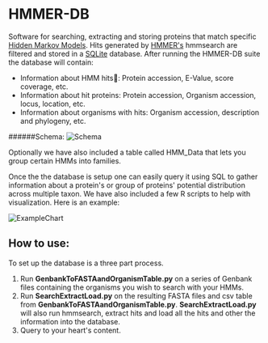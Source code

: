 HMMER-DB
========

Software for searching, extracting and storing proteins that match specific [Hidden Markov Models](http://en.wikipedia.org/wiki/Hidden_Markov_model). Hits generated by [HMMER's](http://hmmer.janelia.org) hmmsearch are filtered and stored in a [SQLite](http://www.sqlite.org) database. After running the HMMER-DB suite the database will contain:

- Information about HMM hits: Protein accession, E-Value, score coverage, etc. 
- Information about hit proteins: Protein accession, Organism accession, locus, location, etc.
- Information about organisms with hits: Organism accession, description and phylogeny, etc.

######Schema:
![Schema](https://raw.githubusercontent.com/LeeBergstrand/HMMER-DB/master/DBDesign/DBDesign.png)

Optionally we have also included a table called HMM_Data that lets you group certain HMMs into families.

Once the the database is setup one can easily query it using  SQL to gather information about a protein's or group of proteins' potential distribution across multiple taxon. We have also included a few R scripts to help with visualization. Here is an example:

![ExampleChart](https://raw.githubusercontent.com/LeeBergstrand/HMMER-DB/master/Media/ExampleChart.jpg)

How to use:
-----------

To set up the database is a three part process. 

1. Run **GenbankToFASTAandOrganismTable.py** on a series of Genbank files containing the organisms you wish to search with your HMMs.
2. Run **SearchExtractLoad.py** on the resulting FASTA files and csv table from **GenbankToFASTAandOrganismTable.py**. **SearchExtractLoad.py** will also run hmmsearch, extract hits and load all the hits and other the information into the database.
3. Query to your heart's content.

